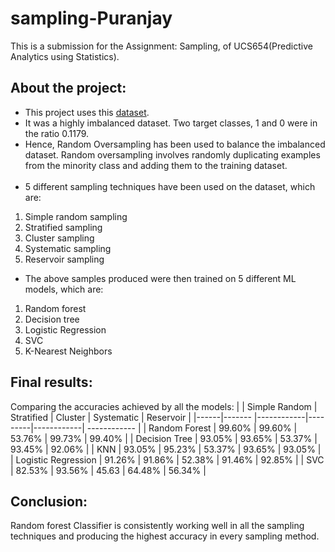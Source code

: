 # sampling-Puranjay
This is a submission for the Assignment: Sampling, of UCS654(Predictive Analytics using Statistics).

## About the project:
- This project uses this [dataset](https://github.com/AnjulaMehto/Sampling_Assignment/blob/main/Creditcard_data.csv).
- It was a highly imbalanced dataset. Two target classes, 1 and 0 were in the ratio 0.1179. 
- Hence, Random Oversampling has been used to balance the imbalanced dataset. 
  Random oversampling involves randomly duplicating examples from the minority class and adding them to the training dataset.<br><br>
- 5 different sampling techniques have been used on the dataset, which are:
1. Simple random sampling
2. Stratified sampling
3. Cluster sampling
4. Systematic sampling
5. Reservoir sampling<br>
- The above samples produced were then trained on 5 different ML models, which are:
1. Random forest
2. Decision tree
3. Logistic Regression
4. SVC
5. K-Nearest Neighbors<br>
## Final results:
Comparing the accuracies achieved by all the models:
|      | Simple Random | Stratified | Cluster | Systematic | Reservoir |
|------|------- |------------|---------|------------| ------------ |
| Random Forest |  99.60% |    99.60%   |  53.76%  |    99.73%  |      99.40%        |
| Decision Tree |  93.05% |    93.65%   |  53.37%   |    93.45%   |      92.06%        | 
| KNN |  93.05% |    95.23%  |  53.37%  |   93.65%     |     93.05%     |  
| Logistic Regression |  91.26% |    91.86%  |  52.38%  |    91.46%   |  92.85%            |
| SVC |  82.53% |    93.56%   |  45.63  |    64.48%   |        56.34%      |

## Conclusion:
Random forest Classifier is consistently working well in all the sampling techniques and producing the highest accuracy in every sampling method.

